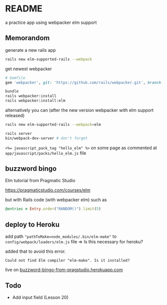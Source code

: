 # README

a practice app using webpacker elm support

## Memorandom

generate a new rails app

```sh
rails new elm-supported-rails --webpack
```

get newest webpacker

```ruby
# Gemfile
gem 'webpacker', git: 'https://github.com/rails/webpacker.git', branch: 'master'
```

```sh
bundle
rails webpacker:install
rails webpacker:install:elm
```

alternatively you can (after the new version webpacker with elm support released)

```sh
rails new elm-supported-rails --webpack=elm
```

```sh
rails server
bin/webpack-dev-server # don't forget
```

`<%= javascript_pack_tag "hello_elm" %>` on some page
as commented at `app/javascript/packs/hello_elm.js` file


## buzzword bingo

Elm tutorial from Pragmatic Studio

https://pragmaticstudio.com/courses/elm

but with Rails code (with webpacker elm) such as

```ruby
@entries = Entry.order("RANDOM()").limit(5)
```

## deploy to Heroku

add path `"pathToMake=node_modules/.bin/elm-make"`
to `config/webpack/loaders/elm.js` file
=> Is this necessary for heroku?

added that to avoid this error.
```
Could not find Elm compiler "elm-make". Is it installed?
```

live on [buzzword-bingo-from-pragstudio.herokuapp.com](https://buzzword-bingo-from-pragstudio.herokuapp.com/)

## Todo

+ Add input field (Lesson 20)
